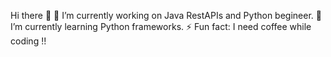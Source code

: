 Hi there 👋
🔭 I’m currently working on Java RestAPIs and Python begineer.
🌱 I’m currently learning Python frameworks.
⚡ Fun fact: I need coffee while coding !!

